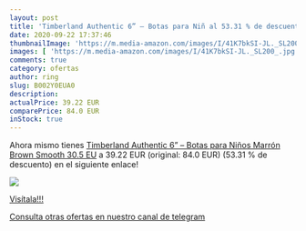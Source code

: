 ```yaml
---
layout: post
title: 'Timberland Authentic 6” – Botas para Niñ al 53.31 % de descuento'
date: 2020-09-22 17:37:46
thumbnailImage: 'https://m.media-amazon.com/images/I/41K7bkSI-JL._SL200_.jpg'
images: [ 'https://m.media-amazon.com/images/I/41K7bkSI-JL._SL200_.jpg' ]
comments: true
category: ofertas
author: ring
slug: B002Y0EUA0
description:
actualPrice: 39.22 EUR
comparePrice: 84.0 EUR
inStock: true
---
```


Ahora mismo tienes [Timberland Authentic 6” – Botas para Niños  Marrón  Brown Smooth   30.5 EU](https://www.amazon.com/dp/B002Y0EUA0/?tag=redken08-20) a 39.22 EUR (original: 84.0 EUR) (53.31 %  de descuento) en el siguiente enlace!

[![](https://m.media-amazon.com/images/I/41K7bkSI-JL._SL200_.jpg)](https://www.amazon.com/dp/B002Y0EUA0/?tag=redken08-20)

[Visítala!!!](https://www.amazon.com/dp/B002Y0EUA0/?tag=redken08-20)

[Consulta otras ofertas en nuestro canal de telegram](https://t.me/s/ofertas25)
